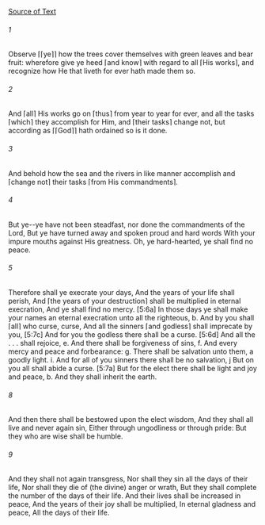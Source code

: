 [Source of Text](https://github.com/scrollmapper/bible_databases_deuterocanonical)

###### 1
Observe ⌈⌈ye⌉⌉ how the trees cover themselves with green leaves and bear fruit: wherefore give ye heed ⌈and know⌉ with regard to all ⌈His works⌉, and recognize how He that liveth for ever hath made them so.

###### 2
And ⌈all⌉ His works go on ⌈thus⌉ from year to year for ever, and all the tasks ⌈which⌉ they accomplish for Him, and ⌈their tasks⌉ change not, but according as ⌈⌈God⌉⌉ hath ordained so is it done.

###### 3
And behold how the sea and the rivers in like manner accomplish and ⌈change not⌉ their tasks ⌈from His commandments⌉.

###### 4
But ye--ye have not been steadfast, nor done the commandments of the Lord, But ye have turned away and spoken proud and hard words With your impure mouths against His greatness. Oh, ye hard-hearted, ye shall find no peace.

###### 5
Therefore shall ye execrate your days, And the years of your life shall perish, And ⌈the years of your destruction⌉ shall be multiplied in eternal execration, And ye shall find no mercy.
[5:6a] In those days ye shall make your names an eternal execration unto all the righteous, b. And by you shall ⌈all⌉ who curse, curse, And all the sinners ⌈and godless⌉ shall imprecate by you, [5:7c] And for you the godless there shall be a curse.
[5:6d] And all the . . . shall rejoice, e. And there shall be forgiveness of sins, f. And every mercy and peace and forbearance: g. There shall be salvation unto them, a goodly light.
i. And for all of you sinners there shall be no salvation, j But on you all shall abide a curse. [5:7a] But for the elect there shall be light and joy and peace, b. And they shall inherit the earth.

###### 8
And then there shall be bestowed upon the elect wisdom, And they shall all live and never again sin, Either through ungodliness or through pride: But they who are wise shall be humble.

###### 9
And they shall not again transgress, Nor shall they sin all the days of their life, Nor shall they die of (the divine) anger or wrath, But they shall complete the number of the days of their life.
And their lives shall be increased in peace, And the years of their joy shall be multiplied, In eternal gladness and peace, All the days of their life.